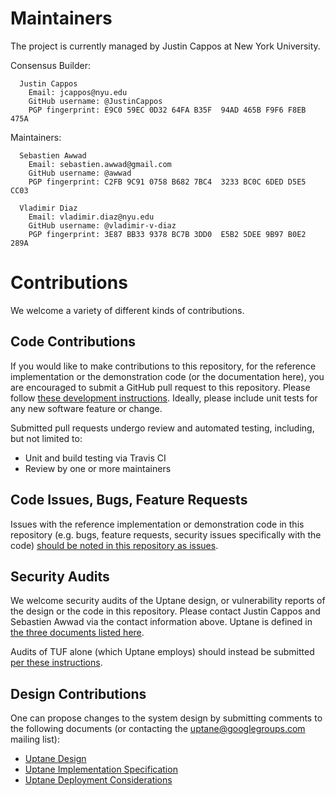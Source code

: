 # Maintainers

The project is currently managed by Justin Cappos at New York University.

Consensus Builder:

```
  Justin Cappos
    Email: jcappos@nyu.edu
    GitHub username: @JustinCappos
    PGP fingerprint: E9C0 59EC 0D32 64FA B35F  94AD 465B F9F6 F8EB 475A
```

Maintainers:

```
  Sebastien Awwad
    Email: sebastien.awwad@gmail.com
    GitHub username: @awwad
    PGP fingerprint: C2FB 9C91 0758 B682 7BC4  3233 BC0C 6DED D5E5 CC03
```
```
  Vladimir Diaz
    Email: vladimir.diaz@nyu.edu
    GitHub username: @vladimir-v-diaz
    PGP fingerprint: 3E87 BB33 9378 BC7B 3DD0  E5B2 5DEE 9B97 B0E2 289A
```

# Contributions

We welcome a variety of different kinds of contributions.

## Code Contributions
If you would like to make contributions to this repository, for the reference
implementation or the demonstration code (or the documentation here), you are
encouraged to submit a GitHub pull request to this repository. Please follow
[these development instructions](https://github.com/secure-systems-lab/lab-guidelines/blob/master/dev-workflow.md).
Ideally, please include unit tests for any new software feature or change.

Submitted pull requests undergo review and automated testing, including, but
not limited to:
* Unit and build testing via Travis CI
* Review by one or more maintainers


## Code Issues, Bugs, Feature Requests
Issues with the reference implementation or demonstration code in this
repository (e.g. bugs, feature requests, security issues specifically with the
code)
[should be noted in this repository as issues](https://github.com/secure-systems-lab/lab-guidelines/issues/new).


## Security Audits
We welcome security audits of the Uptane design, or vulnerability reports of
the design or the code in this repository. Please contact Justin Cappos and
Sebastien Awwad via the contact information above. Uptane is defined in
[the three documents listed here](README.md#design-documentation).

Audits of TUF alone (which Uptane employs) should instead be submitted
[per these
instructions](https://github.com/theupdateframework/tuf/blob/develop/GOVERNANCE.md).


## Design Contributions


One can propose changes to the system design by submitting comments to the
following documents (or contacting the uptane@googlegroups.com mailing list):
- [Uptane Design](https://docs.google.com/document/d/1pBK--40BCg_ofww4GES0weYFB6tZRedAjUy6PJ4Rgzk)
- [Uptane Implementation Specification](https://docs.google.com/document/d/1wjg3hl0iDLNh7jIRaHl3IXhwm0ssOtDje5NemyTBcaw)
- [Uptane Deployment Considerations](https://docs.google.com/document/d/17wOs-T7mugwte5_Dt-KLGMsp-3_yAARejpFmrAMefSE)
